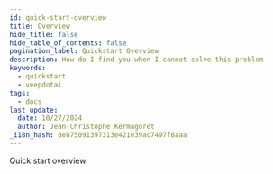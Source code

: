 ```yaml
---
id: quick-start-overview
title: Overview
hide_title: false
hide_table_of_contents: false
pagination_label: Quickstart Overview
description: How do I find you when I cannot solve this problem
keywords:
  - quickstart
  - veepdotai
tags:
  - docs
last_update:
  date: 10/27/2024
  author: Jean-Christophe Kermagoret
_i18n_hash: 8e875091397313e421e39ac7497f8aaa
---
```

Quick start overview
